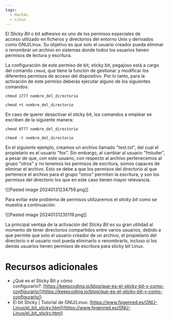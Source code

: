 ```yaml
---
tags:
  - Hack4u
  - Linux
---
```

El *Sticky Bit* o bit adhesivo es uno de los permisos especiales de acceso utilizado en ficheros y directorios del entorno Unix y derivados como GNU/Linux. Su objetivo es que solo el usuario creador pueda eliminar o renombrar un archivo en sistemas donde todos los usuarios tienen permisos de lectura y escritura.

La configuración de este permiso de bit, sticky bit, pegajoso está a cargo del comando `chmod`, que tiene la función de gestionar y modificar los diferentes permisos de acceso del dispositivo. Por lo tanto, para la activación de este permiso deberás ejecutar alguno de los siguientes comandos:

```
chmod 1777 nombre_del_directorio
```

```
chmod +t nombre_del_directorio
```

En caso de querer desactivar el sticky bit, los comandos a emplear se escriben de la siguiente manera:

```
chmod 0777 nombre_del_directorio
```

```
chmod -t nombre_del_directorio
```

En el siguiente ejemplo, creamos un archivo llamado "test.txt", del cual el propietario es el usuario "fox". Sin embargo, al cambiar al usuario "fmluder", a pesar de que, con este usuario, con respecto al archivo pertenecemos al grupo "otros" y no tenemos los permisos de escritura, somos capaces de eliminar el archivo. Esto se debe a que los permisos del directorio al que pertenece el archivo para el grupo "otros" permiten la escritura, y son los permisos del directorio los que en este caso tienen mayor relevancia.


![[Pasted image 20240131234759.png]]

Para evitar este problema de permisos utilizaremos el *sticky bit* como se muestra a continuación:

![[Pasted image 20240131235119.png]]

La principal ventaja de la activación del *Sticky Bit* es su gran utilidad al momento de tener directorios compartidos entre varios usuarios, debido a que permite que solo el usuario creador de un archivo, el propietario del directorio o el usuario root pueda eliminarlo o renombrarlo, incluso si los demás usuarios tienen permisos de escritura para sticky bit Linux.


# Recursos adicionales

- ¿Qué es el Sticky Bit y cómo configurarlo?: [https://keepcoding.io/blog/que-es-el-sticky-bit-y-como-configurarlo/](https://keepcoding.io/blog/que-es-el-sticky-bit-y-como-configurarlo/)
- El bit Sticky | Tutorial de GNU/Linux: [https://www.fpgenred.es/GNU-Linux/el_bit_sticky.html](https://www.fpgenred.es/GNU-Linux/el_bit_sticky.html)